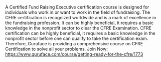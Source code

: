A Certified Fund Raising Executive certification course is designed for individuals who work in or want to work in the field of fundraising. The CFRE certification is recognized worldwide and is a mark of excellence in the fundraising profession. It can be highly beneficial, it requires a basic knowledge in the nonprofit sector to clear the CFRE Examination.
CFRE certification can be highly beneficial, it requires a basic knowledge in the nonprofit sector before one can qualify to take the certification exam.
Therefore, Guruface is providing a comprehensive course on CFRE Certification to solve all your problems.
Join Now: https://www.guruface.com/course/getting-ready-for-the-cfre/1773
